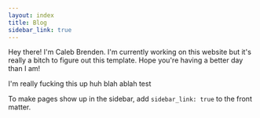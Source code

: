 ```yaml
---
layout: index
title: Blog
sidebar_link: true
---
```


<p class="message">
  Hey there! I'm Caleb Brenden. I'm currently working on this website but it's really a bitch to figure out this template. Hope you're having a better day than I am!
</p>

I'm really fucking this up huh blah ablah test

To make pages show up in the sidebar, add `sidebar_link: true` to the front
matter.
